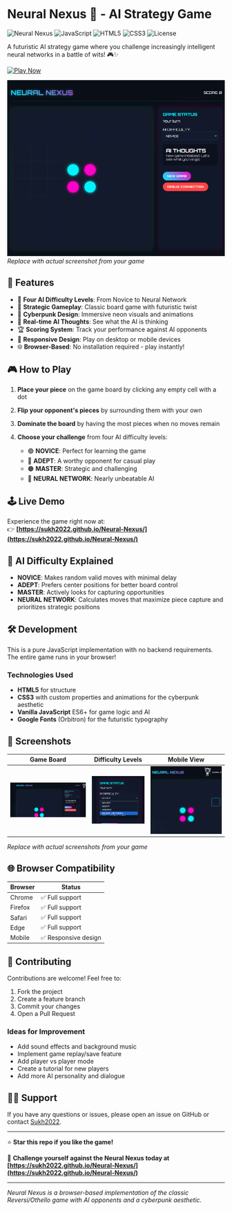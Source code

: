 # Neural Nexus 🧠 - AI Strategy Game

![Neural Nexus](https://img.shields.io/badge/Version-1.0.0-00f3ff) ![JavaScript](https://img.shields.io/badge/JavaScript-ES6%2B-yellow) ![HTML5](https://img.shields.io/badge/HTML5-Complete-orange) ![CSS3](https://img.shields.io/badge/CSS3-Styled-blue) ![License](https://img.shields.io/badge/License-MIT-purple)

A futuristic AI strategy game where you challenge increasingly intelligent neural networks in a battle of wits! 🎮✨

[![Play Now](https://img.shields.io/badge/Play-Now-00f3ff?style=for-the-badge&logo=game)](https://sukh2022.github.io/Neural-Nexus/)

![Game Screenshot](img/gameview.png) 
*Replace with actual screenshot from your game*

## 🚀 Features

- 🤖 **Four AI Difficulty Levels**: From Novice to Neural Network
- 🎯 **Strategic Gameplay**: Classic board game with futuristic twist
- 🎨 **Cyberpunk Design**: Immersive neon visuals and animations
- 💭 **Real-time AI Thoughts**: See what the AI is thinking
- 🏆 **Scoring System**: Track your performance against AI opponents
- 📱 **Responsive Design**: Play on desktop or mobile devices
- 🌐 **Browser-Based**: No installation required - play instantly!

## 🎮 How to Play

1. **Place your piece** on the game board by clicking any empty cell with a dot
2. **Flip your opponent's pieces** by surrounding them with your own
3. **Dominate the board** by having the most pieces when no moves remain
4. **Choose your challenge** from four AI difficulty levels:

   - 🟢 **NOVICE**: Perfect for learning the game
   - 🔵 **ADEPT**: A worthy opponent for casual play
   - 🟠 **MASTER**: Strategic and challenging
   - 🔴 **NEURAL NETWORK**: Nearly unbeatable AI

## 🕹️ Live Demo

Experience the game right now at:  
👉 **[https://sukh2022.github.io/Neural-Nexus/](https://sukh2022.github.io/Neural-Nexus/)**

## 🧠 AI Difficulty Explained

- **NOVICE**: Makes random valid moves with minimal delay
- **ADEPT**: Prefers center positions for better board control
- **MASTER**: Actively looks for capturing opportunities
- **NEURAL NETWORK**: Calculates moves that maximize piece capture and prioritizes strategic positions

## 🛠️ Development

This is a pure JavaScript implementation with no backend requirements. The entire game runs in your browser!

### Technologies Used
- **HTML5** for structure
- **CSS3** with custom properties and animations for the cyberpunk aesthetic
- **Vanilla JavaScript** ES6+ for game logic and AI
- **Google Fonts** (Orbitron) for the futuristic typography


## 📸 Screenshots

| Game Board | Difficulty Levels | Mobile View |
|------------|-------------|-------------|
| ![Gameplay](img/desktop.png) | ![AI Difficulty Levels](img/difficulty.png) | ![Mobile View](img/mobile.png) |

*Replace with actual screenshots from your game*

## 🌐 Browser Compatibility

| Browser | Status |
|---------|--------|
| Chrome  | ✅ Full support |
| Firefox | ✅ Full support |
| Safari  | ✅ Full support |
| Edge    | ✅ Full support |
| Mobile  | ✅ Responsive design |

## 🤝 Contributing

Contributions are welcome! Feel free to:
1. Fork the project
2. Create a feature branch
3. Commit your changes
4. Open a Pull Request

### Ideas for Improvement
- Add sound effects and background music
- Implement game replay/save feature
- Add player vs player mode
- Create a tutorial for new players
- Add more AI personality and dialogue


## 🙋‍♂️ Support

If you have any questions or issues, please open an issue on GitHub or contact [Sukh2022](https://github.com/Sukh2022).

---

⭐ **Star this repo if you like the game!**

🧠 **Challenge yourself against the Neural Nexus today at [https://sukh2022.github.io/Neural-Nexus/](https://sukh2022.github.io/Neural-Nexus/)**

---

*Neural Nexus is a browser-based implementation of the classic Reversi/Othello game with AI opponents and a cyberpunk aesthetic.*